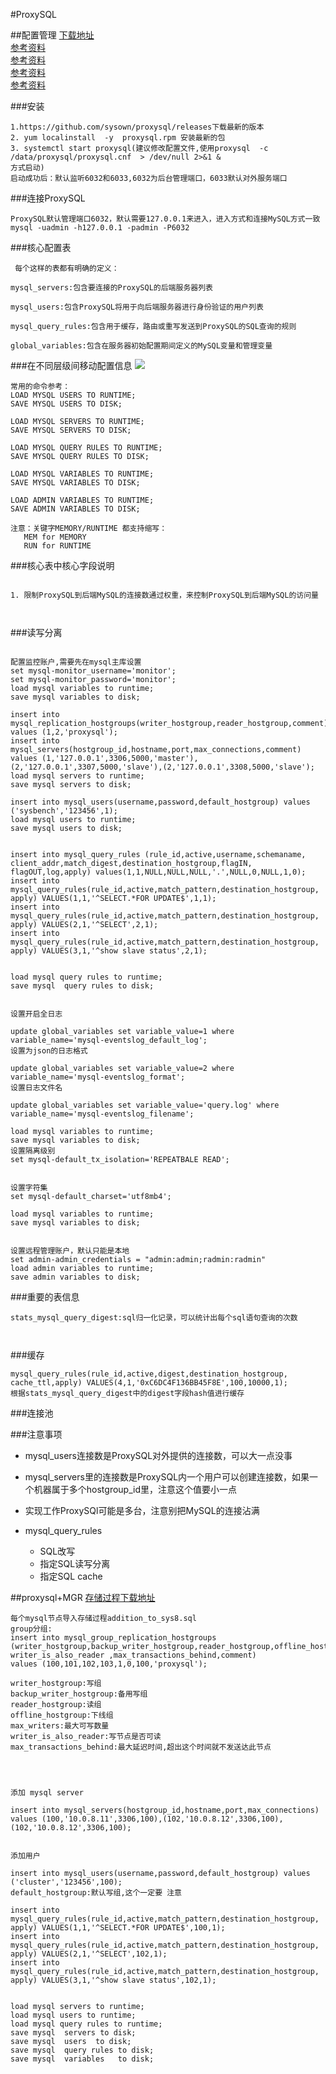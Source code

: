 #ProxySQL

##配置管理
[下载地址](https://github.com/sysown/proxysql/releases)   
[参考资料](https://github.com/sysown/proxysql)   
[参考资料](https://blog.51cto.com/sumongodb/2130453)   
[参考资料](https://proxysql.com/)   
[参考资料](http://idber.github.io/2018/08/28-ProxySQL%20%E5%AE%89%E8%A3%85%E9%85%8D%E7%BD%AE%E8%AF%A6%E8%A7%A3%E5%8F%8A%E8%AF%BB%E5%86%99%E5%88%86%E7%A6%BB%E3%80%81%E8%B4%9F%E8%BD%BD%E5%9D%87%E8%A1%A1.html)



###安装
```
1.https://github.com/sysown/proxysql/releases下载最新的版本
2. yum localinstall  -y  proxysql.rpm 安装最新的包
3. systemctl start proxysql(建议修改配置文件,使用proxysql  -c /data/proxysql/proxysql.cnf  > /dev/null 2>&1 & 
方式启动)
启动成功后：默认监听6032和6033,6032为后台管理端口，6033默认对外服务端口

```




###连接ProxySQL
```
ProxySQL默认管理端口6032，默认需要127.0.0.1来进入，进入方式和连接MySQL方式一致
mysql -uadmin -h127.0.0.1 -padmin -P6032
```

###核心配置表

```
 每个这样的表都有明确的定义：

mysql_servers:包含要连接的ProxySQL的后端服务器列表

mysql_users:包含ProxySQL将用于向后端服务器进行身份验证的用户列表

mysql_query_rules:包含用于缓存，路由或重写发送到ProxySQL的SQL查询的规则

global_variables:包含在服务器初始配置期间定义的MySQL变量和管理变量
```

###在不同层级间移动配置信息
![](images/19-proxysql/proxysql01.jpg)

```
常用的命令参考：
LOAD MYSQL USERS TO RUNTIME;
SAVE MYSQL USERS TO DISK;

LOAD MYSQL SERVERS TO RUNTIME;
SAVE MYSQL SERVERS TO DISK;

LOAD MYSQL QUERY RULES TO RUNTIME;
SAVE MYSQL QUERY RULES TO DISK;

LOAD MYSQL VARIABLES TO RUNTIME;
SAVE MYSQL VARIABLES TO DISK;

LOAD ADMIN VARIABLES TO RUNTIME;
SAVE ADMIN VARIABLES TO DISK;

注意：关键字MEMORY/RUNTIME 都支持缩写：
   MEM for MEMORY
   RUN for RUNTIME

```

###核心表中核心字段说明

```

1. 限制ProxySQL到后端MySQL的连接数通过权重，来控制ProxySQL到后端MySQL的访问量
    
    
```
###读写分离
```

配置监控账户,需要先在mysql主库设置
set mysql-monitor_username='monitor';
set mysql-monitor_password='monitor';
load mysql variables to runtime;
save mysql variables to disk;

insert into mysql_replication_hostgroups(writer_hostgroup,reader_hostgroup,comment) values (1,2,'proxysql');
insert into mysql_servers(hostgroup_id,hostname,port,max_connections,comment) values (1,'127.0.0.1',3306,5000,'master'),(2,'127.0.0.1',3307,5000,'slave'),(2,'127.0.0.1',3308,5000,'slave');
load mysql servers to runtime;
save mysql servers to disk;

insert into mysql_users(username,password,default_hostgroup) values ('sysbench','123456',1);
load mysql users to runtime;
save mysql users to disk;


insert into mysql_query_rules (rule_id,active,username,schemaname, client_addr,match_digest,destination_hostgroup,flagIN, flagOUT,log,apply) values(1,1,NULL,NULL,NULL,'.',NULL,0,NULL,1,0);
insert into mysql_query_rules(rule_id,active,match_pattern,destination_hostgroup, apply) VALUES(1,1,'^SELECT.*FOR UPDATE$',1,1);
insert into mysql_query_rules(rule_id,active,match_pattern,destination_hostgroup, apply) VALUES(2,1,'^SELECT',2,1);
insert into mysql_query_rules(rule_id,active,match_pattern,destination_hostgroup, apply) VALUES(3,1,'^show slave status',2,1);


load mysql query rules to runtime;
save mysql  query rules to disk;


设置开启全日志

update global_variables set variable_value=1 where
variable_name='mysql-eventslog_default_log';
设置为json的日志格式

update global_variables set variable_value=2 where
variable_name='mysql-eventslog_format';      
设置日志文件名

update global_variables set variable_value='query.log' where
variable_name='mysql-eventslog_filename';

load mysql variables to runtime;
save mysql variables to disk;
设置隔离级别
set mysql-default_tx_isolation='REPEATBALE READ';


设置字符集
set mysql-default_charset='utf8mb4';

load mysql variables to runtime;
save mysql variables to disk;


设置远程管理账户，默认只能是本地
set admin-admin_credentials = "admin:admin;radmin:radmin"
load admin variables to runtime;
save admin variables to disk;

```
###重要的表信息
```
stats_mysql_query_digest:sql归一化记录，可以统计出每个sql语句查询的次数



```


###缓存
```
mysql_query_rules(rule_id,active,digest,destination_hostgroup, cache_ttl,apply) VALUES(4,1,'0xC6DC4F136BB45F8E',100,10000,1);  
根据stats_mysql_query_digest中的digest字段hash值进行缓存
```
###连接池



###注意事项
- mysql_users连接数是ProxySQL对外提供的连接数，可以大一点没事
- mysql_servers里的连接数是ProxySQL内一个用户可以创建连接数，如果一个机器属于多个hostgroup_id里，注意这个值要小一点
- 实现工作ProxySQl可能是多台，注意别把MySQL的连接沾满

- mysql_query_rules
	- SQL改写
	- 指定SQL读写分离
	- 指定SQL cache
	



##proxysql+MGR
[存储过程下载地址](https://github.com/zhishutech/mysql_gr_routing_check.git)  
```
每个mysql节点导入存储过程addition_to_sys8.sql
group分组:
insert into mysql_group_replication_hostgroups (writer_hostgroup,backup_writer_hostgroup,reader_hostgroup,offline_hostgroup,max_writers, writer_is_also_reader ,max_transactions_behind,comment) 
values (100,101,102,103,1,0,100,'proxysql');

writer_hostgroup:写组
backup_writer_hostgroup:备用写组
reader_hostgroup:读组
offline_hostgroup:下线组
max_writers:最大可写数量
writer_is_also_reader:写节点是否可读
max_transactions_behind:最大延迟时间,超出这个时间就不发送达此节点




添加 mysql server 

insert into mysql_servers(hostgroup_id,hostname,port,max_connections) values (100,'10.0.8.11',3306,100),(102,'10.0.8.12',3306,100),(102,'10.0.8.12',3306,100);


添加用户

insert into mysql_users(username,password,default_hostgroup) values ('cluster','123456',100);
default_hostgroup:默认写组,这个一定要 注意

insert into mysql_query_rules(rule_id,active,match_pattern,destination_hostgroup, apply) VALUES(1,1,'^SELECT.*FOR UPDATE$',100,1);
insert into mysql_query_rules(rule_id,active,match_pattern,destination_hostgroup, apply) VALUES(2,1,'^SELECT',102,1);
insert into mysql_query_rules(rule_id,active,match_pattern,destination_hostgroup, apply) VALUES(3,1,'^show slave status',102,1);


load mysql servers to runtime;
load mysql users to runtime;
load mysql query rules to runtime;
save mysql  servers to disk;
save mysql  users  to disk;
save mysql  query rules to disk;
save mysql  variables   to disk;



```
